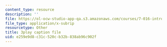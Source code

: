 ```yaml
---
content_type: resource
description: ''
file: https://ol-ocw-studio-app-qa.s3.amazonaws.com/courses/7-016-introductory-biology-fall-2018/e259e9d8c31c520cb32b838ab96c902f_7xJPSuSVmSk.vtt
file_type: application/x-subrip
resourcetype: Other
title: 3play caption file
uid: e259e9d8-c31c-520c-b32b-838ab96c902f
---
```

